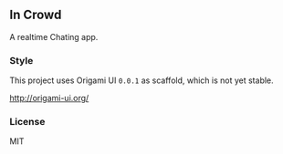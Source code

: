
In Crowd
------

A realtime Chating app.

### Style

This project uses Origami UI `0.0.1` as scaffold, which is not yet stable.

http://origami-ui.org/

### License

MIT